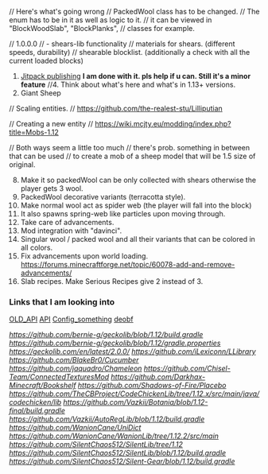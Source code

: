 
// Here's what's going wrong
// PackedWool class has to be changed.
// The enum has to be in it as well as logic to it.
// it can be viewed in "BlockWoodSlab", "BlockPlanks",
// classes for example.

// 1.0.0.0 
// - shears-lib functionality
// materials for shears. (different speeds, durability)
// shearable blocklist. (additionally a check with all the current loaded blocks)


1. [Jitpack publishing](https://jitpack.io/) 
**I am done with it. pls help if u can. Still it's a minor feature**
//4. Think about what's here and what's in 1.13+ versions.
7. Giant Sheep

// Scaling entities.
// https://github.com/the-realest-stu/Lilliputian

// Creating a new entity
// https://wiki.mcjty.eu/modding/index.php?title=Mobs-1.12

// Both ways seem a little too much
//  there's prob. something in between that can be used
//  to create a mob of a sheep model that will be 1.5 size of original.

8. Make it so packedWool can be only collected with shears otherwise the player gets 3 wool.
9. PackedWool decorative variants (terracotta style).
10. Make normal wool act as spider web (the player will fall into the block)
11. It also spawns spring-web like particles upon moving through.
12. Take care of advancements.
13. Mod integration with "davinci".
14. Singular wool / packed wool and all their variants that can be colored in all colors.
15. Fix advancements upon world loading.
     https://forums.minecraftforge.net/topic/60078-add-and-remove-advancements/
16. Slab recipes. Make Serious Recipes give 2 instead of 3.
### Links that I am looking into

[OLD_API](https://skmedix.github.io/ForgeJavaDocs/)
[API](https://forge.yue.moe)
[Config_something](https://mcforge.readthedocs.io/en/1.12.x/config/annotations/)
[deobf](https://github.com/neworldmc/mc-deobf)

*https://github.com/bernie-g/geckolib/blob/1.12/build.gradle*
*https://github.com/bernie-g/geckolib/blob/1.12/gradle.properties*
*https://geckolib.com/en/latest/2.0.0/*
*https://github.com/iLexiconn/LLibrary*
*https://github.com/BlakeBr0/Cucumber*
*https://github.com/jaquadro/Chameleon*
*https://github.com/Chisel-Team/ConnectedTexturesMod*
*https://github.com/Darkhax-Minecraft/Bookshelf*
*https://github.com/Shadows-of-Fire/Placebo*
*https://github.com/TheCBProject/CodeChickenLib/tree/1.12.x/src/main/java/codechicken/lib*
*https://github.com/Vazkii/Botania/blob/1.12-final/build.gradle*
*https://github.com/Vazkii/AutoRegLib/blob/1.12/build.gradle*
*https://github.com/WanionCane/UniDict*
*https://github.com/WanionCane/WanionLib/tree/1.12.2/src/main*
*https://github.com/SilentChaos512/SilentLib/tree/1.12*
*https://github.com/SilentChaos512/SilentLib/blob/1.12/build.gradle*
*https://github.com/SilentChaos512/Silent-Gear/blob/1.12/build.gradle*